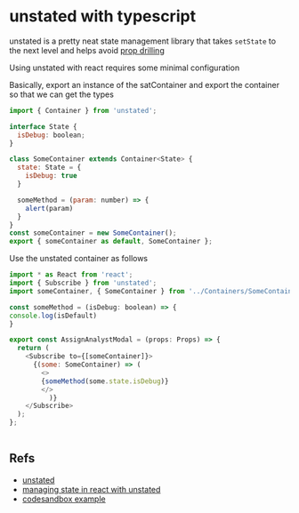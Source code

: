 # unstated with typescript

unstated is a pretty neat state management library that takes `setState` to the next level and helps avoid [prop drilling](https://blog.kentcdodds.com/prop-drilling-bb62e02cb691) 

Using unstated with react requires some minimal configuration

Basically, export an instance of the satContainer and export the container so that we can get the types

```javascript
import { Container } from 'unstated';

interface State {
  isDebug: boolean;
}

class SomeContainer extends Container<State> {
  state: State = {
    isDebug: true
  }

  someMethod = (param: number) => {
    alert(param)
  }
}
const someContainer = new SomeContainer();
export { someContainer as default, SomeContainer };
```

Use the unstated container as follows

```javascript
import * as React from 'react';
import { Subscribe } from 'unstated';
import someContainer, { SomeContainer } from '../Containers/SomeContainer';

const someMethod = (isDebug: boolean) => {
console.log(isDefault)
}

export const AssignAnalystModal = (props: Props) => {
  return (
    <Subscribe to={[someContainer]}>
      {(some: SomeContainer) => (
        <>
        {someMethod(some.state.isDebug)}
        </>
          )}
    </Subscribe>
  );
};
        

```

## Refs

- [unstated](https://github.com/jamiebuilds/unstated)
- [managing state in react with unstated](https://able.bio/drenther/managing-state-in-react-with-unstated--35akdue)
- [codesandbox example](https://codesandbox.io/s/ko27x3wvm3)
